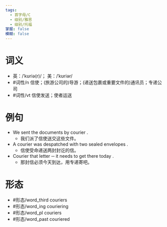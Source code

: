 ```yaml
---
tags:
  - 首字母/C
  - 级别/雅思
  - 级别/托福
掌握: false
模糊: false
---
```

# 词义
- 英：/ˈkʊriə(r)/； 美：/ˈkʊriər/
- #词性/n  信使；(旅游公司的)导游；(递送包裹或重要文件的)通讯员；专递公司
- #词性/vt  信使发送；使者运送
# 例句
- We sent the documents by courier .
	- 我们派了信使送交这些文件。
- A courier was despatched with two sealed envelopes .
	- 信使受命递送两封封讫的信。
- Courier that letter ─ it needs to get there today .
	- 那封信必须今天到达，用专递寄吧。
# 形态
- #形态/word_third couriers
- #形态/word_ing couriering
- #形态/word_pl couriers
- #形态/word_past couriered
